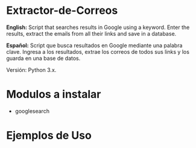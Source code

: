 # Extractor-de-Correos
**English:** Script that searches results in Google using a keyword. Enter the results, extract the emails from all their links and save in a database.

**Español:** Script que busca resultados en Google mediante una palabra clave. Ingresa a los resultados, extrae los correos de todos sus links y los guarda en una base de datos. 

Versión: Python 3.x.

# Modulos a instalar
- googlesearch

# Ejemplos de Uso

